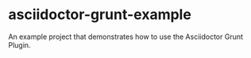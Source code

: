 # asciidoctor-grunt-example
An example project that demonstrates how to use the Asciidoctor Grunt Plugin.
